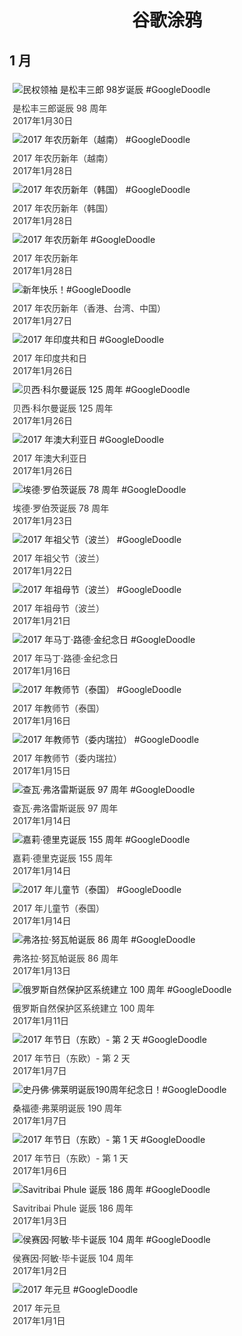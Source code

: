 
<h1 align="center"> 谷歌涂鸦 </h1>




## 1 月

<div class="image">


<img src="https://lh3.googleusercontent.com/kFFmpOx4tWiges6jM8_B-JruGawOIy99c1BNCwD1U1ZFmAhKH_xoDJSu9EFtaEksiUgmz4E9mxVZHSk4HiUO2Yqp3tX1PUF1jYfF5Bk" alt="民权领袖 是松丰三郎 98岁诞辰 #GoogleDoodle" style="margin: 5px"/>
<div class="info" style="font-size: 14px; color:#333333; margin:5px"><div class="title">是松丰三郎诞辰 98 周年</div><div class="date">2017年1月30日</div></div>

<img src="https://lh3.googleusercontent.com/Tuz8icUAbzYW8g7kNo1DZm7Ej0bKRXzze8NR0C9XIbSPAOZvmLJcxLnxgIRD7X7CRy7dQvBbF-c5L2JTeWzvBU5rBu5mS3bcnCldj2wOWg" alt="2017 年农历新年（越南） #GoogleDoodle" style="margin: 5px"/>
<div class="info" style="font-size: 14px; color:#333333; margin:5px"><div class="title">2017 年农历新年（越南）</div><div class="date">2017年1月28日</div></div>

<img src="https://lh3.googleusercontent.com/7GymhGIKGJtOKGJErRLqkleMAH5BjbqXIbeBFj3QUZWr1HJBlMawWhn3jDCmnaWTojtemy2BXk6iE32eLDhSTlx0x9CB6_5UlqBxn9g" alt="2017 年农历新年（韩国） #GoogleDoodle" style="margin: 5px"/>
<div class="info" style="font-size: 14px; color:#333333; margin:5px"><div class="title">2017 年农历新年（韩国）</div><div class="date">2017年1月28日</div></div>

<img src="https://lh3.googleusercontent.com/Fd4mVgVy_4RdCdybnj8sC9bcVOZxNds79LVTknHnHuq3m--ufyt5PVuR9miOeitFtTKe7WhFtcu_tgQW2a3b6SrEW3fLII9naBU7UPMFqw" alt="2017 年农历新年 #GoogleDoodle" style="margin: 5px"/>
<div class="info" style="font-size: 14px; color:#333333; margin:5px"><div class="title">2017 年农历新年</div><div class="date">2017年1月28日</div></div>

<img src="https://lh3.googleusercontent.com/0w_ZHFC6LQ6Bhst-3xi-0v-5Wrs2TUIDMDQ3n2rXTYW-Y_h3smyXxja4kGeFU6AO443OPCurrmbHsRjq955tJMgJ-_7BiUQvHDXFgeQ" alt="新年快乐！#GoogleDoodle" style="margin: 5px"/>
<div class="info" style="font-size: 14px; color:#333333; margin:5px"><div class="title">2017 年农历新年（香港、台湾、中国）</div><div class="date">2017年1月27日</div></div>

<img src="https://lh3.googleusercontent.com/mBSJduIzmhKMrWhMgkVgjTKuUY6Ys5DFkzcUHXfj-nW6cCtzgqbyhSZQW-1z6lvQ50kwTxd-mlaKOskdw0aWD0hC64dSUZuw6sAHZ2rP" alt="2017 年印度共和日 #GoogleDoodle" style="margin: 5px"/>
<div class="info" style="font-size: 14px; color:#333333; margin:5px"><div class="title">2017 年印度共和日</div><div class="date">2017年1月26日</div></div>

<img src="https://lh3.googleusercontent.com/lcBb4AEYKMPk4CTxrJPh0J2aqjL1T7mfwPDmQ1G20HquFKae7fI6URj7QUj3a_zOl3sdGphhPrYQ5DbdfIrjEn3e_QR_PILfjJFmWRds" alt="贝西·科尔曼诞辰 125 周年 #GoogleDoodle" style="margin: 5px"/>
<div class="info" style="font-size: 14px; color:#333333; margin:5px"><div class="title">贝西·科尔曼诞辰 125 周年</div><div class="date">2017年1月26日</div></div>

<img src="https://lh3.googleusercontent.com/J5wKq2riaHFFeNJ7zqhfjYFnZAWvaS4o0_n2ikDOym2Rdysz7U017mfzOmnLPZ23v5ZcGGXNz-FPw0aOrObTdLl1SYQD7DZTR-zRXRiM8A" alt="2017 年澳大利亚日 #GoogleDoodle" style="margin: 5px"/>
<div class="info" style="font-size: 14px; color:#333333; margin:5px"><div class="title">2017 年澳大利亚日</div><div class="date">2017年1月26日</div></div>

<img src="https://lh3.googleusercontent.com/VtltfgaQMO4W06_c_QZflSuL_WCkgND0LnqgzjlAmnyyNtzj0Jre9yzZ8XS5QMz3F4QyWtz7Xl8J3Lr_qwpk7g458q0T5b1KrK7h3D2h" alt="埃德·罗伯茨诞辰 78 周年 #GoogleDoodle" style="margin: 5px"/>
<div class="info" style="font-size: 14px; color:#333333; margin:5px"><div class="title">埃德·罗伯茨诞辰 78 周年</div><div class="date">2017年1月23日</div></div>

<img src="https://lh3.googleusercontent.com/7JFT3-ikddMcJ6wE1M7nzHKoADXPFoi1WYwDeTFKD4JTq-ISfpUihVUao37kDmGe0unxLDlOgMNQbJfKDQN4MeUHzFfdcDe8pUsTSqY" alt="2017 年祖父节（波兰） #GoogleDoodle" style="margin: 5px"/>
<div class="info" style="font-size: 14px; color:#333333; margin:5px"><div class="title">2017 年祖父节（波兰）</div><div class="date">2017年1月22日</div></div>

<img src="https://lh3.googleusercontent.com/ipEnsN3TGcUhRLh6wnDM4eQOY6iVmWi3ZspTGlEtA4H5I9nNmp_ZgM_CNG56OqvFaylY8l8_TY6djQeR4PBLeQdmgaoHDTWXWVG_47XK" alt="2017 年祖母节（波兰） #GoogleDoodle" style="margin: 5px"/>
<div class="info" style="font-size: 14px; color:#333333; margin:5px"><div class="title">2017 年祖母节（波兰）</div><div class="date">2017年1月21日</div></div>

<img src="https://lh3.googleusercontent.com/JqS1lwnvhhLzuFfEfe5m3NLr_EnFSphn78mycFTx0MfD6j0EGDyVLm_AjVN_dv5EUdD0nmKArXi92Gcy6A8174atUEbwrGoffnGDeDYhwg" alt="2017 年马丁·路德·金纪念日 #GoogleDoodle" style="margin: 5px"/>
<div class="info" style="font-size: 14px; color:#333333; margin:5px"><div class="title">2017 年马丁·路德·金纪念日</div><div class="date">2017年1月16日</div></div>

<img src="//www.google.com/logos/doodles/2017/teachers-day-2017-thailand-5655400868216832-hp2x.gif" alt="2017 年教师节（泰国） #GoogleDoodle" style="margin: 5px"/>
<div class="info" style="font-size: 14px; color:#333333; margin:5px"><div class="title">2017 年教师节（泰国）</div><div class="date">2017年1月16日</div></div>

<img src="//www.google.com/logos/doodles/2017/teachers-day-2017-venezuela-5734724082335744.2-hp2x.gif" alt="2017 年教师节（委内瑞拉） #GoogleDoodle" style="margin: 5px"/>
<div class="info" style="font-size: 14px; color:#333333; margin:5px"><div class="title">2017 年教师节（委内瑞拉）</div><div class="date">2017年1月15日</div></div>

<img src="https://lh3.googleusercontent.com/IeWMlZvosK4HNgEUY2sSpN7D8WikuRuVi1Bjo1c-ZenMwf0OxzoJnEOV5JND4w2WKHxLs-4SyZXiUiHefZ2DOqmpWhIDCJgir9cwBans" alt="查瓦·弗洛雷斯诞辰 97 周年 #GoogleDoodle" style="margin: 5px"/>
<div class="info" style="font-size: 14px; color:#333333; margin:5px"><div class="title">查瓦·弗洛雷斯诞辰 97 周年</div><div class="date">2017年1月14日</div></div>

<img src="https://lh3.googleusercontent.com/cdQrjeZQ_NKL63qOwQ2C0SvPBzmUK8EcN7Y4jWU_GzZgO1-P3xuL-ZCCfyUy3ASudXIAh0BZyrT_nB9oaKsX_gL31CfjXzHqyygTESZw" alt="嘉莉·德里克诞辰 155 周年 #GoogleDoodle" style="margin: 5px"/>
<div class="info" style="font-size: 14px; color:#333333; margin:5px"><div class="title">嘉莉·德里克诞辰 155 周年</div><div class="date">2017年1月14日</div></div>

<img src="https://lh3.googleusercontent.com/byX8gqNemHjoa1wPoBp2il83QQFi-QFweMsHh0mF7c1HEUWe1HDFPEPo95dVjuESMvMMPCBqF2NlOVUuXR3s5DbklDqjKfwMfAGTndb9" alt="2017 年儿童节（泰国） #GoogleDoodle" style="margin: 5px"/>
<div class="info" style="font-size: 14px; color:#333333; margin:5px"><div class="title">2017 年儿童节（泰国）</div><div class="date">2017年1月14日</div></div>

<img src="https://lh3.googleusercontent.com/WDydB73Eapj1CehxzLEJSMVb7Vf0AgepLd3YgTeXy9QsRz7H34sFEf9wszkWhtB8lffBB5Q9IO9KdXA8cxDINlU1zJy40mu0TZTcpeg" alt="弗洛拉·努瓦帕诞辰 86 周年 #GoogleDoodle" style="margin: 5px"/>
<div class="info" style="font-size: 14px; color:#333333; margin:5px"><div class="title">弗洛拉·努瓦帕诞辰 86 周年</div><div class="date">2017年1月13日</div></div>

<img src="https://lh3.googleusercontent.com/lMgG_Y6h3y_9h5rTgGSpE_Xzpj-SdH4qDA75PiOUaphoZwQBXggypOvhMU7qyMhYdQe-N4Q4prHeslisoYNX3gO_MsFWs-xaFIGK5vU" alt="俄罗斯自然保护区系统建立 100 周年 #GoogleDoodle" style="margin: 5px"/>
<div class="info" style="font-size: 14px; color:#333333; margin:5px"><div class="title">俄罗斯自然保护区系统建立 100 周年</div><div class="date">2017年1月11日</div></div>

<img src="https://lh3.googleusercontent.com/QMLlqdGFq_ukLPHHjQDMnBoPhOwg7Ic7ausE_F9XvfBr17Yqjuo6rf0UKCm0ghKFdXZZllPREv-Ps-NVigF7kbRWTAOGVadWzpClEHF7" alt="2017 年节日（东欧）- 第 2 天 #GoogleDoodle" style="margin: 5px"/>
<div class="info" style="font-size: 14px; color:#333333; margin:5px"><div class="title">2017 年节日（东欧）- 第 2 天</div><div class="date">2017年1月7日</div></div>

<img src="https://lh3.googleusercontent.com/nNKlMVscQGlb4lVT7_CFQVagP4k1owYErfvvGUSEZHRgtBGiBR59mnSC0zO0bDf3azoncxc1CCgw1zzSR5SrYm0JBr-PcJeMdkMQQ5U" alt="史丹佛·佛莱明诞辰190周年纪念日！#GoogleDoodle" style="margin: 5px"/>
<div class="info" style="font-size: 14px; color:#333333; margin:5px"><div class="title">桑福德·弗莱明诞辰 190 周年</div><div class="date">2017年1月7日</div></div>

<img src="https://lh3.googleusercontent.com/th8dU6MugI6aTAx-Wlq4vB2ouZeAYgmKU0c_BSZhyobHHTG1THmzCLu45uRI3VGm9BasE9LHLPCf73NmWIpjh3vC7_tKveiscGsRfM2w" alt="2017 年节日（东欧）- 第 1 天 #GoogleDoodle" style="margin: 5px"/>
<div class="info" style="font-size: 14px; color:#333333; margin:5px"><div class="title">2017 年节日（东欧）- 第 1 天</div><div class="date">2017年1月6日</div></div>

<img src="https://lh3.googleusercontent.com/z-TO5rtKd7hG-1AYbeZU5005_mlyTgQRpt7YpbKTC_e4ldYBT32fiR7tJfNCj4HxKZdxP4I0NaGPG39qVCwj2qxvr2bm0pwcMS-stDtrew" alt="Savitribai Phule 诞辰 186 周年 #GoogleDoodle" style="margin: 5px"/>
<div class="info" style="font-size: 14px; color:#333333; margin:5px"><div class="title">Savitribai Phule 诞辰 186 周年</div><div class="date">2017年1月3日</div></div>

<img src="https://lh3.googleusercontent.com/hNmLjRYcmrY8NPO2IcsZN77L8UP48Vhou8DBaRfdI_yl51pPpR1cViHlJxKd_MZEE4nkb65J_eUbIh3p8uYRowvs5jKyyIkrYJvlWz4msQ" alt="侯赛因·阿敏·毕卡诞辰 104 周年 #GoogleDoodle" style="margin: 5px"/>
<div class="info" style="font-size: 14px; color:#333333; margin:5px"><div class="title">侯赛因·阿敏·毕卡诞辰 104 周年</div><div class="date">2017年1月2日</div></div>

<img src="https://lh3.googleusercontent.com/pl-HLzoABrOb5PhNKYFbXp_xtRynTGerKjoa93TXu7cC7Wa0QRcx7QgYYPz3G0j-0gt5rYxdmIe2-1u0da_2_BNxRbNVOwK7rKbl-qI" alt="2017 年元旦 #GoogleDoodle" style="margin: 5px"/>
<div class="info" style="font-size: 14px; color:#333333; margin:5px"><div class="title">2017 年元旦</div><div class="date">2017年1月1日</div></div>

</div>








